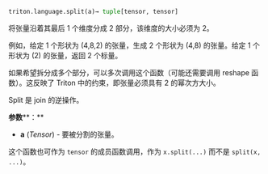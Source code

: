 ```python
triton.language.split(a)→ tuple[tensor, tensor]
```


将张量沿着其最后 1 个维度分成 2 部分，该维度的大小必须为 2。


例如，给定 1 个形状为 (4,8,2) 的张量，生成 2 个形状为 (4,8) 的张量。给定 1 个形状为 (2) 的张量，返回 2 个标量。


如果希望拆分成多个部分，可以多次调用这个函数（可能还需要调用 reshape 函数）。这反映了 Triton 中的约束，即张量必须具有 2 的幂次方大小。


Split 是 join 的逆操作。


**参数****：**

* **a** (*Tensor*) - 要被分割的张量。

这个函数也可作为 `tensor` 的成员函数调用，作为 `x.split(...)` 而不是 `split(x, ...)`。


